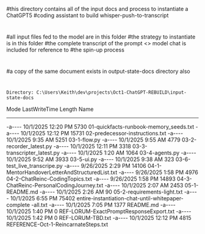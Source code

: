 
#this directory contains all of the input docs and process to instantiate a ChatGPT5
#coding assistant to build whisper-push-to-transcript
#
#all input files fed to the model are in this folder
#the strategy to instantiate is in this folder
#the complete transcript of the prompt <> model chat is included for reference to
#the spin-up process
#
#a copy of the same document exists in output-state-docs directory also
#
    Directory: C:\Users\Keith\dev\projects\Oct1-ChatGPT-REBUILD\input-state-docs


Mode                 LastWriteTime         Length Name
----                 -------------         ------ ----
-a----         10/1/2025  12:20 PM           5730 01-quickfacts-runbook-memory_seeds.txt
-a----         10/1/2025  12:12 PM          15731 02-predecessor-instructions.txt
-a----         10/1/2025   9:35 AM           5251 03-1-flow.py
-a----         10/1/2025   9:55 AM           4779 03-2-recorder_latest.py
-a----         10/1/2025  12:11 PM           3318 03-3-transcripter_latest.py
-a----         10/1/2025   1:20 AM           1064 03-4-agents.py
-a----         10/1/2025   9:52 AM           3933 03-5-ui.py
-a----         10/1/2025   9:38 AM            323 03-6-test_live_transcripe.py
-a----         9/26/2025   2:29 PM          14106 04-1-MentorHandoverLetterAndStructuredList.txt
-a----         9/26/2025   1:58 PM           4976 04-2-ChatReinc-CodingTopics.txt
-a----         9/26/2025   1:58 PM          14893 04-3-ChatReinc-PersonalCodingJourney.txt
-a----         10/1/2025   2:07 AM           2453 05-1-README.md
-a----         10/1/2025   2:26 AM             90 05-2-requirements-light.txt
-a----         10/1/2025   6:55 PM          75402 entire-instantiation-chat-until-whitepaper-complete
                                                  -all.txt
-a----         10/1/2025   7:05 PM           1377 README.md
-a----         10/1/2025   1:40 PM              0 REF-LORUM-ExactPromptResponseExport.txt
-a----         10/1/2025   1:42 PM              0 REF-LORUM-TBD.txt
-a----         10/1/2025  12:12 PM           4815 REFERENCE-Oct-1-ReincarnateSteps.txt


